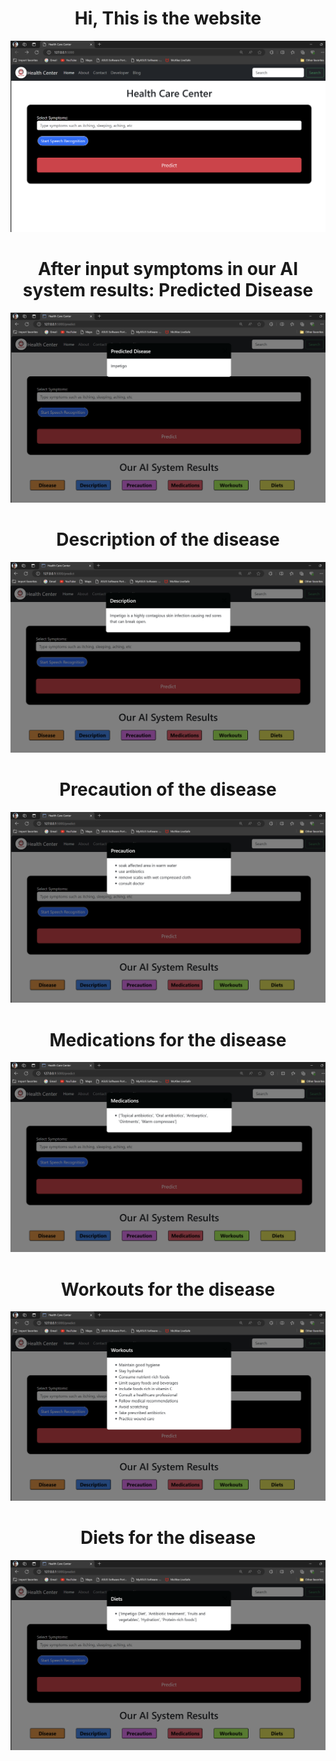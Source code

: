 <h1 align="center">Hi, This is the website </h1>

<div align="center"><img src="https://github.com/tonmoy7722/Medicine-Recommendation/blob/master/med/Screenshot%202024-07-16%20223734.png"></div>

<h1 align="center"> After input symptoms in our AI system results: Predicted Disease </h1>

<div align="center"><img src="https://github.com/tonmoy7722/Medicine-Recommendation/blob/master/med/pre.png"></div>

<h1 align="center"> Description of the disease </h1>

<div align="center"><img src="https://github.com/tonmoy7722/Medicine-Recommendation/blob/master/med/des.png"></div>

<h1 align="center"> Precaution of the disease </h1>

<div align="center"><img src="https://github.com/tonmoy7722/Medicine-Recommendation/blob/master/med/precau.png"></div>

<h1 align="center"> Medications for the disease </h1>

<div align="center"><img src="https://github.com/tonmoy7722/Medicine-Recommendation/blob/master/med/med.png"></div>

<h1 align="center"> Workouts for the disease </h1>

<div align="center"><img src="https://github.com/tonmoy7722/Medicine-Recommendation/blob/master/med/wrk.png"></div>

<h1 align="center"> Diets for the disease </h1>

<div align="center"><img src="https://github.com/tonmoy7722/Medicine-Recommendation/blob/master/med/die.png"></div>
